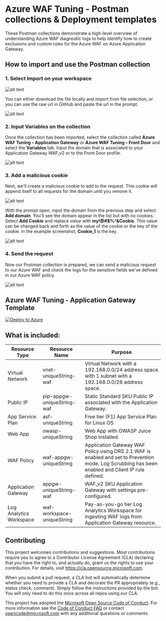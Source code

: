 # Azure WAF Tuning - Postman collections & Deployment templates

These Postman collections demonstrate a high-level overview of understanding Azure WAF diagnostic logs to help identify how to create exclusions and custom rules for the Azure WAF on Azure Application Gateway.

## How to import and use the Postman collection

### 1. Select Import on your workspace

![alt text](https://github.com/Azure/Azure-Network-Security/blob/master/Azure%20WAF/Postman%20-%20Collections%20for%20Azure%20WAF/Images/Postman-Import.png?raw=true "Import")

You can either download the file locally and import from file selection, or you can use the raw url in GitHub and paste the url in the prompt.

![alt text](https://github.com/Azure/Azure-Network-Security/blob/master/Azure%20WAF/Postman%20-%20Collections%20for%20Azure%20WAF/Images/Postman-Import-Step.png?raw=true "Import Step")

### 2. Input Variables on the collection
Once the collection has been imported, select the collection called **Azure WAF Tuning – Application Gateway** or **Azure WAF Tuning – Front Door** and select the **Variables** tab. Input the domain that is associated to your Application Gateway WAF_v2 or to the Front Door profile.

![alt text](https://github.com/Azure/Azure-Network-Security/blob/master/Azure%20WAF/Postman%20-%20Collections%20for%20Azure%20WAF/Images/Postman-DomainVariable.png?raw=true "Variables")

### 3. Add a malicious cookie
Next, we'll create a malicious cookie to add to the request. This cookie will append itself to all requests for the domain until you remove it. 

![alt text](https://github.com/Azure/Azure-Network-Security/blob/master/Azure%20WAF/Postman%20-%20Collections%20for%20Azure%20WAF/Images/Postman-Cookie.png?raw=true "Cookie")

With the prompt open, input the domain from the previous step and select **Add domain**. You'll see the domain appear in the list but with no cookies. Select **Add Cookie** and replace *value* with **my!@#$%^&Cookie**. This value can be changed back and forth as the value of the cookie or the key of the cookie. In the example screenshot, **Cookie_1** is the key.

![alt text](https://github.com/Azure/Azure-Network-Security/blob/master/Azure%20WAF/Postman%20-%20Collections%20for%20Azure%20WAF/Images/Postman-Cookie-Value.png?raw=true "Cookie Add")

### 4. Send the request
Now our Postman collection is prepared, we can send a malicious request to our Azure WAF and check the logs for the sensitive fields we've defined in our Azure WAF policy.

![alt text](https://github.com/Azure/Azure-Network-Security/blob/master/Azure%20WAF/Postman%20-%20Collections%20for%20Azure%20WAF/Images/Postman-RequestSent.png?raw=true "Request")


## Azure WAF Tuning - Application Gateway Template
[![Deploy to Azure](https://aka.ms/deploytoazurebutton)](https://portal.azure.com/#create/Microsoft.Template/uri/https%3A%2F%2Fraw.githubusercontent.com%2FAzure%2FAzure-Network-Security%2Fmaster%2FAzure%2520WAF%2FPostman%2520-%2520Collections%2520for%2520Azure%2520WAF%2FSensitive%2520Data%2FLab%2520Templates%2FAzureWAF-SensitiveData-ARM.json)

## What is included:

| Resource Type | Resource Name | Purpose |
|---------------|---------------|---------|
| Virtual Network |  vnet-uniqueString-waf | Virtual Network with a 192.168.0.0/24 address space with 1 subnet with a 192.168.0.0/26 address space. |
| Public IP |  pip-appgw-uniqueString-waf | Static Standard SKU Public IP associated with the Application Gateway. |
| App Service Plan |  asf-uniqueString | Free tier (F1) App Service Plan for Linux OS |
| Web App |  owasp-uniqueString | Web App with OWASP Juice Shop installed. |
| WAF Policy |  waf-appgw-uniqueString | Application Gateway WAF Policy using DRS 2.1 WAF is enabled and set to Prevention mode. Log Scrubbing has been enabled and Client IP rule defined. |
| Application Gateway | appgw-uniqueString-waf | WAF_v2 SKU Application Gateway with settings pre-configured. |
| Log Analytics Workspace | waf-workspace-uniqueString | Pay-as-you-go tier Log Analytics Workspace for ingesting WAF logs from Application Gateway resource. |

## Contributing

This project welcomes contributions and suggestions.  Most contributions require you to agree to a
Contributor License Agreement (CLA) declaring that you have the right to, and actually do, grant us
the rights to use your contribution. For details, visit https://cla.opensource.microsoft.com.

When you submit a pull request, a CLA bot will automatically determine whether you need to provide
a CLA and decorate the PR appropriately (e.g., status check, comment). Simply follow the instructions
provided by the bot. You will only need to do this once across all repos using our CLA.

This project has adopted the [Microsoft Open Source Code of Conduct](https://opensource.microsoft.com/codeofconduct/).
For more information see the [Code of Conduct FAQ](https://opensource.microsoft.com/codeofconduct/faq/) or
contact [opencode@microsoft.com](mailto:opencode@microsoft.com) with any additional questions or comments.
